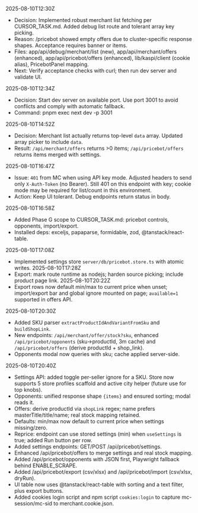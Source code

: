 2025-08-10T12:30Z
- Decision: Implemented robust merchant list fetching per CURSOR_TASK.md. Added debug list route and tolerant array key picking.
- Reason: /pricebot showed empty offers due to cluster-specific response shapes. Acceptance requires banner or items.
- Files: app/api/debug/merchant/list (new), app/api/merchant/offers (enhanced), app/api/pricebot/offers (enhanced), lib/kaspi/client (cookie alias), PricebotPanel mapping.
- Next: Verify acceptance checks with curl; then run dev server and validate UI.

2025-08-10T12:34Z
- Decision: Start dev server on available port. Use port 3001 to avoid conflicts and comply with automatic fallback.
- Command: pnpm exec next dev -p 3001

2025-08-10T14:52Z
- Decision: Merchant list actually returns top-level `data` array. Updated array picker to include `data`.
- Result: `/api/merchant/offers` returns >0 items; `/api/pricebot/offers` returns items merged with settings.

2025-08-10T16:47Z
- Issue: `401` from MC when using API key mode. Adjusted headers to send only `X-Auth-Token` (no Bearer). Still 401 on this endpoint with key; cookie mode may be required for list/count in this environment.
- Action: Keep UI tolerant. Debug endpoints return status in body.

2025-08-10T16:58Z
- Added Phase G scope to CURSOR_TASK.md: pricebot controls, opponents, import/export.
- Installed deps: exceljs, papaparse, formidable, zod, @tanstack/react-table.

2025-08-10T17:08Z
- Implemented settings store `server/db/pricebot.store.ts` with atomic writes.
2025-08-10T17:28Z
- Export: mark route runtime as nodejs; harden source picking; include product page link.
2025-08-10T20:22Z
- Export rows now default min/max to current price when unset; import/export bar and global ignore mounted on page; `available=1` supported in offers API.

2025-08-10T20:30Z
- Added SKU parser `extractProductIdAndVariantFromSku` and `buildShopLink`.
- New endpoints: `/api/merchant/offer/stock?sku`, enhanced `/api/pricebot/opponents` (sku→productId, 3m cache) and `/api/pricebot/offers` (derive productId + shop_link).
- Opponents modal now queries with sku; cache applied server-side.

2025-08-10T20:40Z
- Settings API: added toggle per-seller ignore for a SKU. Store now supports 5 store profiles scaffold and active city helper (future use for top knobs).
- Opponents: unified response shape `{items}` and ensured sorting; modal reads it.
- Offers: derive productId via `shopLink` regex; name prefers masterTitle/title/name; real stock mapping retained.
- Defaults: min/max now default to current price when settings missing/zero.
- Reprice: endpoint can use stored settings (min) when `useSettings` is true; added Run button per row.
- Added settings endpoints: GET/POST /api/pricebot/settings.
- Enhanced /api/pricebot/offers to merge settings and real stock mapping.
- Added /api/pricebot/opponents with JSON first, Playwright fallback behind ENABLE_SCRAPE.
- Added /api/pricebot/export (csv/xlsx) and /api/pricebot/import (csv/xlsx, dryRun).
- UI table now uses @tanstack/react-table with sorting and a text filter, plus export buttons.
- Added cookies login script and npm script `cookies:login` to capture mc-session/mc-sid to merchant.cookie.json.


